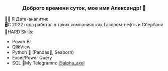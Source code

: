 ### <p align="center">Доброго времени суток, мое имя Александр! 👋</p>
👨‍💻 Я Дата-аналитик <br>
🖥️С 2022 года работал в таких компаниях как Газпром-нефть и Сбербанк <br>
💪HARD Skills:
- Power BI <br>
- QlikView <br>
- Python 🐍 (Pandas🐼, Seaborn) <br>
- Excel/Power Query <br>
- SQL
📱My Telegramm: <a href="[URL](https://t.me/alpha_axel)https://t.me/alpha_axel">@alpha_axel</a>
